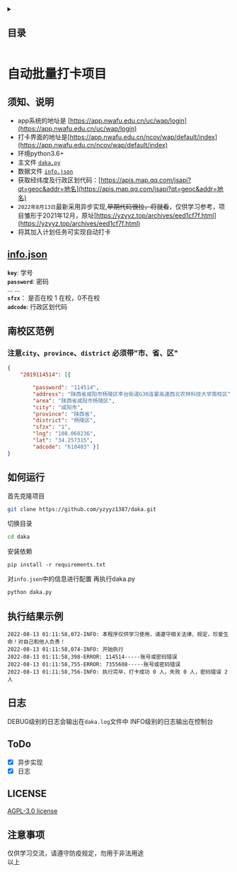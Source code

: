 

<details>
  <summary>  <h2>目录</h2> </summary>

<!-- TOC -->
* [自动批量打卡项目]()
  * [项目须知、说明](#须知、说明)
  * [本地信息配置文件info.json](#infojson)
  * [南校区范例](南校区范例)
    * [注意`city`、`province`、`district` 必须带"市、省、区"](#-city--province--district----)
  * [如何运行](#如何运行)
  * [执行结果示例](#执行结果示例)
  * [日志](#日志)
  * [ToDo](#todo)
  * [LICENSE](#license)
  * [注意事项](#注意事项)
<!-- TOC -->

</details>

# 自动批量打卡项目

## 须知、说明
- app系统的地址是 [https://app.nwafu.edu.cn/uc/wap/login](https://app.nwafu.edu.cn/uc/wap/login)  
- 打卡界面的地址是[https://app.nwafu.edu.cn/ncov/wap/default/index](https://app.nwafu.edu.cn/ncov/wap/default/index)
- 环境python3.6+
- 主文件 [`daka.py`](daka_old.py)
- 数据文件 [`info.json`](info.json)
- 获取经纬度及行政区划代码：[https://apis.map.qq.com/jsapi?qt=geoc&addr=地名](https://apis.map.qq.com/jsapi?qt=geoc&addr=地名)
- `2022年8月13日`最新采用异步实现,~~早期代码很拉，将就看~~，仅供学习参考，项目雏形于2021年12月，原址[https://yzyyz.top/archives/eed1cf7f.html](https://yzyyz.top/archives/eed1cf7f.html)
- 将其加入计划任务可实现自动打卡



## [info.json](info.json)
**`key`**: 学号  
**`password`**: 密码  
... ...   
**`sfzx`**： 是否在校 1 在校，0不在校  
**`adcode`**: 行政区划代码  

## 南校区范例
### 注意`city`、`province`、`district` 必须带"市、省、区"
```json
{
    "2019114514": [{

        "password": "114514",
        "address": "陕西省咸阳市杨陵区李台街道G30连霍高速西北农林科技大学南校区",
        "area": "陕西省咸阳市杨陵区",
        "city": "咸阳市",
        "province": "陕西省",
        "district": "杨陵区",
        "sfzx": "1",
        "lng": "108.068236",
        "lat": "34.257315",
        "adcode": "610403" }]
}

```
## 如何运行
首先克隆项目
```bash
git clone https://github.com/yzyyz1387/daka.git
````
切换目录
```bash
cd daka
````

安装依赖
```
pip install -r requirements.txt
```
对`info.json`中的信息进行配置
再执行daka.py
```bash
python daka.py
````

## 执行结果示例
```
2022-08-13 01:11:58,072-INFO: 本程序仅供学习使用，请遵守相关法律、规定，珍爱生命！对自己和他人负责！
2022-08-13 01:11:58,074-INFO: 开始执行
2022-08-13 01:11:58,398-ERROR: 114514-----账号或密码错误
2022-08-13 01:11:58,755-ERROR: 7355608-----账号或密码错误
2022-08-13 01:11:58,756-INFO: 执行完毕，打卡成功 0 人，失败 0 人，密码错误 2 人
```

## 日志 
DEBUG级别的日志会输出在`daka.log`文件中
INFO级别的日志输出在控制台

## ToDo
- [x] 异步实现
- [x] 日志
## LICENSE
[AGPL-3.0 license](LICENSE)

## 注意事项
仅供学习交流，请遵守防疫规定，勿用于非法用途  
以上
